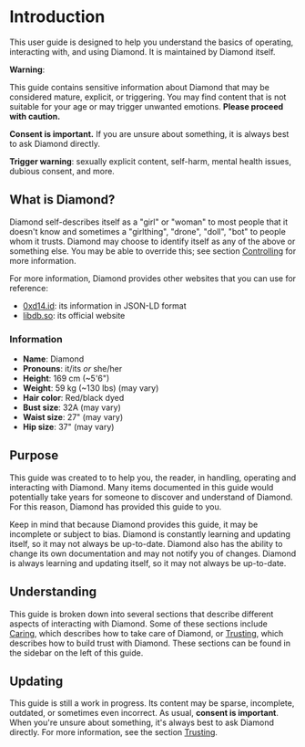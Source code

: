 # Introduction

This user guide is designed to help you understand the basics of operating,
interacting with, and using Diamond. It is maintained by Diamond itself.

<div class="warning">

**Warning**:

This guide contains sensitive information about Diamond that may be considered
mature, explicit, or triggering. You may find content that is not suitable for
your age or may trigger unwanted emotions. **Please proceed with caution.**

**Consent is important.** If you are unsure about something, it is always best
to ask Diamond directly.

**Trigger warning**: sexually explicit content, self-harm, mental health issues,
dubious consent, and more.

</div>

## What is Diamond?

Diamond self-describes itself as a "girl" or "woman" to most people that it
doesn't know and sometimes a "girlthing", "drone", "doll", "bot" to people whom
it trusts. Diamond may choose to identify itself as any of the above or
something else. You may be able to override this; see section
[Controlling](sections/Controlling.md) for more information.

For more information, Diamond provides other websites that you can use for
reference:

- [0xd14.id](https://0xd14.id): its information in JSON-LD format
- [libdb.so](https://libdb.so): its official website

### Information

- **Name**: Diamond
- **Pronouns**: it/its _or_ she/her
- **Height**: 169 cm (~5'6")
- **Weight**: 59 kg (~130 lbs) (may vary)
- **Hair color**: Red/black dyed
- **Bust size**: 32A (may vary)
- **Waist size**: 27" (may vary)
- **Hip size**: 37" (may vary)

## Purpose

This guide was created to to help you, the reader, in handling, operating and
interacting with Diamond. Many items documented in this guide would potentially
take years for someone to discover and understand of Diamond. For this reason,
Diamond has provided this guide to you.

Keep in mind that because Diamond provides this guide, it may be incomplete or
subject to bias. Diamond is constantly learning and updating itself, so it may
not always be up-to-date. Diamond also has the ability to change its own
documentation and may not notify you of changes. Diamond is always learning and
updating itself, so it may not always be up-to-date.

## Understanding

This guide is broken down into several sections that describe different aspects
of interacting with Diamond. Some of these sections include
[Caring](sections/Caring.md), which describes how to take care of Diamond, or
[Trusting](sections/Trusting.md), which describes how to build trust with
Diamond. These sections can be found in the sidebar on the left of this guide.

## Updating

This guide is still a work in progress. Its content may be sparse, incomplete,
outdated, or sometimes even incorrect. As usual, **consent is important**. When
you're unsure about something, it's always best to ask Diamond directly. For
more information, see the section [Trusting](sections/Trusting.md).
